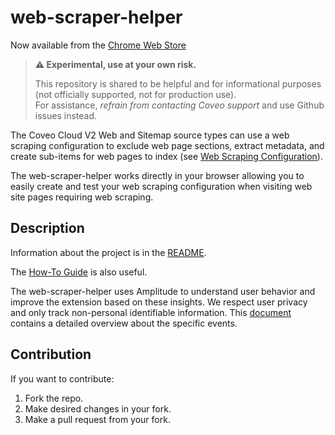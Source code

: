 # web-scraper-helper

Now available from the [Chrome Web Store](https://chrome.google.com/webstore/detail/web-scraper-helper-for-co/demelhhhnkocnphihjbhpafjnknknkdf?hl=en-US)

> **:warning: Experimental, use at your own risk.**
>
> This repository is shared to be helpful and for informational purposes (not officially supported, not for production use).  
> For assistance, _refrain from contacting Coveo support_ and use Github issues instead.

The Coveo Cloud V2 Web and Sitemap source types can use a web scraping configuration to exclude web page sections, extract metadata, and create sub-items for web pages to index (see [Web Scraping Configuration](https://docs.coveo.com/en/mc1f3573/index-content/web-scraping-configuration)).

The web-scraper-helper works directly in your browser allowing you to easily create and test your web scraping configuration when visiting web site pages requiring web scraping.

## Description

Information about the project is in the [README](chrome_extension/README.md).

The [How-To Guide](docs/howto.md) is also useful.

The web-scraper-helper uses Amplitude to understand user behavior and improve the extension based on these insights. We respect user privacy and only track non-personal identifiable information. This [document](docs/Amplitude-Taxonomy.pdf) contains a detailed overview about the specific events.

## Contribution

If you want to contribute:

1. Fork the repo.
1. Make desired changes in your fork.
1. Make a pull request from your fork.
